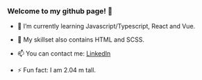 ### Welcome to my github page! 👋

- 🌱 I’m currently learning Javascript/Typescript, React and Vue.

- 🧰 My skillset also contains HTML and SCSS.

- 📫 You can contact me: [LinkedIn](https://www.linkedin.com/in/gatis-celmins/)

- ⚡ Fun fact: I am 2.04 m tall.

<!--
**berserks03/berserks03** is a ✨ _special_ ✨ repository because its `README.md` (this file) appears on your GitHub profile.

Here are some ideas to get you started:

- 🔭 I’m currently working on ...
- 🌱 I’m currently learning ...
- 👯 I’m looking to collaborate on ...
- 🤔 I’m looking for help with ...
- 💬 Ask me about ...
- 📫 How to reach me: ...
- 😄 Pronouns: ...
- ⚡ Fun fact: ...
-->
